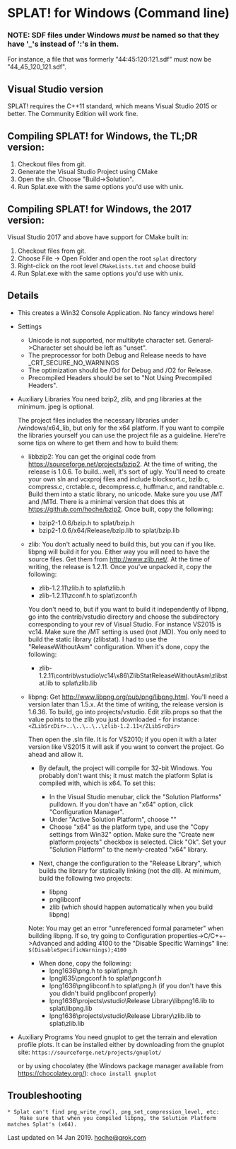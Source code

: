 # SPLAT! for Windows (Command line)

### NOTE: SDF files under Windows *must* be named so that they have '_'s instead of ':'s in them.
  For instance, a file that was formerly "44:45:120:121.sdf" must now be "44_45_120_121.sdf".
   

## Visual Studio version
   SPLAT! requires the C++11 standard, which means Visual Studio 2015 or better.
   The Community Edition will work fine.

## Compiling SPLAT! for Windows, the TL;DR version:
  1) Checkout files from git. 
  2) Generate the Visual Studio Project using CMake
  3) Open the sln. Choose "Build->Solution". 
  4) Run Splat.exe with the same options you'd use with unix.
  
## Compiling SPLAT! for Windows, the 2017 version:
Visual Studio 2017 and above have support for CMake built in:
1) Checkout files from git. 
2) Choose File -> Open Folder and open the root `splat` directory
3) Right-click on the root level `CMakeLists.txt` and choose build
4) Run Splat.exe with the same options you'd use with unix.

## Details
* This creates a Win32 Console Application. No fancy windows here!

* Settings
    * Unicode is not supported, nor multibyte character set. General->Character set should be left as "unset".
    * The preprocessor for both Debug and Release needs to have _CRT_SECURE_NO_WARNINGS
    * The optimization should be /Od for Debug and /O2 for Release.
    * Precompiled Headers should be set to "Not Using Precompiled Headers".
    
* Auxiliary Libraries
    You need bzip2, zlib, and png libraries at the minimum. jpeg is optional.

    The project files includes the necessary libraries under <Splat>/windows/x64_lib, but only for the
    x64 platform. If you want to compile the libraries yourself you can use the project file as
    a guideline. Here're some tips on where to get them and how to build them:

    * libbzip2: You can get the original code from https://sourceforge.net/projects/bzip2. At the time
        of writing, the release is 1.0.6. To build...well, it's sort of ugly. You'll need to create your
        own sln and vcxproj files and include blocksort.c, bzlib.c, compress.c, crctable.c, decompress.c,
        huffman.c, and randtable.c. Build them into a static library, no unicode. Make sure you use /MT
        and /MTd. There is a minimal version that does this at https://github.com/hoche/bzip2. Once built,
        copy the following:
        - bzip2-1.0.6/bzip.h to splat/bzip.h
        - bzip2-1.0.6/x64/Release/bzip.lib to splat/bzip.lib

            
    * zlib: You don't actually need to build this, but you can if you like. libpng will build it for you.
        Either way you will need to have the source files. Get them from http://www.zlib.net/. At the time
        of writing, the release is 1.2.11. Once you've unpacked it, copy the following:
        - zlib-1.2.11\zlib.h to splat\zlib.h
        - zlib-1.2.11\zconf.h to splat\zconf.h
        
        You don't need to, but if you want to build it independently of libpng, go into the contrib/vstudio directory
        and choose the subdirectory corresponding to your rev of Visual Studio. For instance VS2015 is vc14. Make sure
        the /MT setting is used (not /MD). You only need to build the static library (zlibstat). I had to use the
        "ReleaseWithoutAsm" configuration. When it's done, copy the following:
        - zlib-1.2.11\contrib\vstudio\vc14\x86\ZlibStatReleaseWithoutAsm\zlibstat.lib to splat\zlib.lib

            
    * libpng: Get http://www.libpng.org/pub/png/libpng.html. You'll need a version later than 1.5.x. At the
        time of writing, the release version is 1.6.36. To build, go into projects/vstudio. Edit zlib.props
        so that the <ZLibSrcDir> value points to the zlib you just downloaded - for instance:
            `<ZLibSrcDir>..\..\..\..\zlib-1.2.11</ZLibSrcDir>`
  
        Then open the .sln file. It is for VS2010; if you open it with a later version like VS2015 it will ask
        if you want to convert the project. Go ahead and allow it.
        
        * By default, the project will compile for 32-bit Windows. You probably don't want this; it must match
        the platform Splat is compiled with, which is x64. To set this:
            - In the Visual Studio menubar, click the "Solution Platforms" pulldown. If you don't have an "x64"
              option, click "Configuration Manager".
            - Under "Active Solution Platform", choose "<New>"
            - Choose "x64" as the platform type, and use the "Copy settings from Win32" option. Make sure the
              "Create new platform projects" checkbox is selected. Click "Ok".
        Set your "Solution Platform" to the newly-created "x64" library.
        
        * Next, change the configuration to the "Release Library", which builds the library for statically
        linking (not the dll). At minimum, build the following two projects:
          - libpng
          - pnglibconf
          - zlib (which should happen automatically when you build libpng)
        
        Note: You may get an error "unreferenced formal parameter" when building libpng. If so, try going to
        Configuration properties->C/C++->Advanced and adding 4100 to the "Disable Specific Warnings" line:
            `$(DisableSpecificWarnings);4100`
            
        * When done, copy the following:
          - lpng1636\png.h to splat\png.h
          - lpngl635\pngconf.h to splat\pngconf.h
          - lpng1636\pnglibconf.h to splat\png.h         (if you don't have this you didn't build pnglibconf properly)
          - lpng1636\projects\vstudio\Release Library\libpng16.lib to splat\libpng.lib
          - lpng1636\projects\vstudio\Release Library\zlib.lib to splat\zlib.lib
          
* Auxiliary Programs
    You need gnuplot to get the terrain and elevation profile plots. It can be installed either by downloading from
    the gnuplot site:
        `https://sourceforge.net/projects/gnuplot/`
        
    or by using chocolatey (the Windows package manager available from https://chocolatey.org/):
        `choco install gnuplot`
        
## Troubleshooting
    * Splat can't find png_write_row(), png_set_compression_level, etc:
        Make sure that when you compiled libpng, the Solution Platform matches Splat's (x64).
  
  
Last updated on 14 Jan 2019. hoche@grok.com
     
